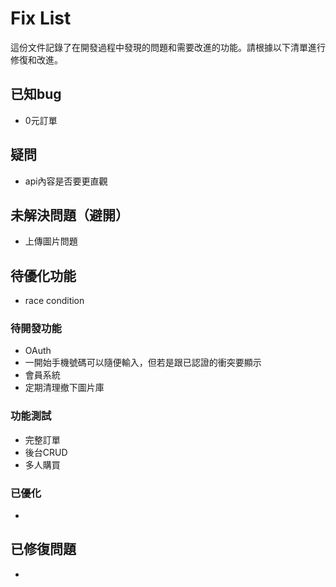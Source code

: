 # Fix List

這份文件記錄了在開發過程中發現的問題和需要改進的功能。請根據以下清單進行修復和改進。

## 已知bug
   - 0元訂單

## 疑問
   - api內容是否要更直觀

## 未解決問題（避開）
   - 上傳圖片問題

## 待優化功能
   - race condition

### 待開發功能
   - OAuth
   - 一開始手機號碼可以隨便輸入，但若是跟已認證的衝突要顯示
   - 會員系統
   - 定期清理撤下圖片庫

### 功能測試
   - 完整訂單
   - 後台CRUD
   - 多人購買

### 已優化
   - 

## 已修復問題
   - 